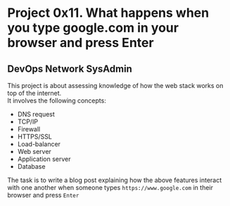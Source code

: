 # Project 0x11. What happens when you type google.com in your browser and press Enter
## DevOps Network SysAdmin
This project is about assessing knowledge of how the web stack works on top of the internet.  
It involves the following concepts:
- DNS request
- TCP/IP
- Firewall
- HTTPS/SSL
- Load-balancer
- Web server
- Application server
- Database  

The task is to write a blog post explaining how the above features interact with one another when someone types `https://www.google.com` in their browser and press `Enter`
